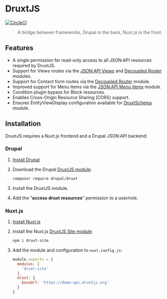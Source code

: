 # DruxtJS

[![CircleCI](https://circleci.com/gh/druxt/druxt_drupal.svg?style=svg)](https://circleci.com/gh/druxt/druxt_drupal)

> A bridge between frameworks, Drupal in the back, Nuxt.js in the front.

## Features

- A single permission for read-only access to all JSON:API resources required by DruxtJS.
- Support for Views routes via the [JSON:API Views](https://www.drupal.org/project/jsonapi_views) and [Decoupled Router](https://www.drupal.org/project/decoupled_router) modules.
- Support for Contact form routes via the [Decoupled Router](https://www.drupal.org/project/decoupled_router) module.
- Improved support for Menu items via the [JSON:API Menu Items](https://www.drupal.org/project/jsonapi_menu_items) module.
- Condition plugin bypass for Block resources.
- Enables Cross-Origin Resource Sharing (CORS) support.
- Ensures EntityViewDisplay configuration available for [DruxtSchema](https://schema.druxtjs.org) module.


## Installation

DruxtJS requires a Nuxt.js frontend and a Drupal JSON:API backend:

### Drupal

1. [Install Drupal](https://www.drupal.org/docs/installing-drupal)

2. Download the Drupal [DruxtJS module](https://www.drupal.org/project/druxt):

    ```sh
    composer require drupal/druxt
    ```

3. Install the DruxtJS module.

4. Add the "**access druxt resources**" permission to a user/role.


### Nuxt.js


1. [Install Nuxt.js](https://nuxtjs.org/guide/installation/)

2. Install the Nuxt.js [DruxtJS Site module](http://npmjs.com/package/druxt-site):

    ```sh
    npm i druxt-site
    ```

3. Add the module and configuration to `nuxt.config.js`:

    ```js
    module.exports = {
      modules: [
        'druxt-site'
      ],
      druxt: {
        baseUrl: 'https://demo-api.druxtjs.org'
      }
    }
    ```
